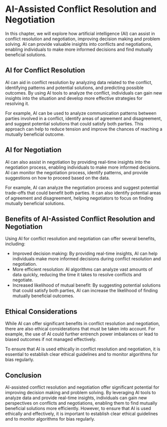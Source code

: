 AI-Assisted Conflict Resolution and Negotiation
=================================================================================================================

In this chapter, we will explore how artificial intelligence (AI) can assist in conflict resolution and negotiation, improving decision making and problem solving. AI can provide valuable insights into conflicts and negotiations, enabling individuals to make more informed decisions and find mutually beneficial solutions.

AI for Conflict Resolution
--------------------------

AI can aid in conflict resolution by analyzing data related to the conflict, identifying patterns and potential solutions, and predicting possible outcomes. By using AI tools to analyze the conflict, individuals can gain new insights into the situation and develop more effective strategies for resolving it.

For example, AI can be used to analyze communication patterns between parties involved in a conflict, identify areas of agreement and disagreement, and suggest potential solutions that could satisfy both parties. This approach can help to reduce tension and improve the chances of reaching a mutually beneficial outcome.

AI for Negotiation
------------------

AI can also assist in negotiation by providing real-time insights into the negotiation process, enabling individuals to make more informed decisions. AI can monitor the negotiation process, identify patterns, and provide suggestions on how to proceed based on the data.

For example, AI can analyze the negotiation process and suggest potential trade-offs that could benefit both parties. It can also identify potential areas of agreement and disagreement, helping negotiators to focus on finding mutually beneficial solutions.

Benefits of AI-Assisted Conflict Resolution and Negotiation
-----------------------------------------------------------

Using AI for conflict resolution and negotiation can offer several benefits, including:

* Improved decision making: By providing real-time insights, AI can help individuals make more informed decisions during conflict resolution and negotiation.
* More efficient resolution: AI algorithms can analyze vast amounts of data quickly, reducing the time it takes to resolve conflicts and negotiate.
* Increased likelihood of mutual benefit: By suggesting potential solutions that could satisfy both parties, AI can increase the likelihood of finding mutually beneficial outcomes.

Ethical Considerations
----------------------

While AI can offer significant benefits in conflict resolution and negotiation, there are also ethical considerations that must be taken into account. For example, the use of AI could further entrench power imbalances or lead to biased outcomes if not managed effectively.

To ensure that AI is used ethically in conflict resolution and negotiation, it is essential to establish clear ethical guidelines and to monitor algorithms for bias regularly.

Conclusion
----------

AI-assisted conflict resolution and negotiation offer significant potential for improving decision making and problem solving. By leveraging AI tools to analyze data and provide real-time insights, individuals can gain new perspectives on conflicts and negotiations, enabling them to find mutually beneficial solutions more efficiently. However, to ensure that AI is used ethically and effectively, it is important to establish clear ethical guidelines and to monitor algorithms for bias regularly.
